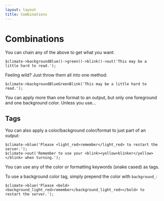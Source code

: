```yaml
---
layout: layout
title: Combinations
---
```


Combinations
==============

You can chain any of the above to get what you want:

~~~.language-php
$climate->backgroundBlue()->green()->blink()->out('This may be a little hard to read.');
~~~

Feeling wild? Just throw them all into one method:

~~~.language-php
$climate->backgroundBlueGreenBlink('This may be a little hard to read.');
~~~

You can apply more than one format to an output, but only one foreground and one background color. Unless you use...

## Tags

You can also apply a color/background color/format to just part of an output:

~~~.language-php
$climate->blue('Please <light_red>remember</light_red> to restart the server.');
$climate->out('Remember to use your <blink><yellow>blinker</yellow></blink> when turning.');
~~~

You can use any of the color or formatting keywords (snake cased) as tags.

To use a background color tag, simply prepend the color with `background_`:

~~~.language-php
$climate->blue('Please <bold><background_light_red>remember</background_light_red></bold> to restart the server.');
~~~
